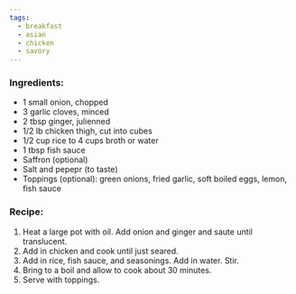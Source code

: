 ```yaml
---
tags:
  - breakfast
  - asian
  - chicken
  - savory
---
```

### Ingredients:
- 1 small onion, chopped
- 3 garlic cloves, minced
- 2 tbsp ginger, julienned
- 1/2 lb chicken thigh, cut into cubes
- 1/2 cup rice to 4 cups broth or water
- 1 tbsp fish sauce
- Saffron (optional)
- Salt and pepepr (to taste)
- Toppings (optional): green onions, fried garlic, soft boiled eggs, lemon, fish sauce

### Recipe:
1. Heat a large pot with oil. Add onion and ginger and saute until translucent.
2. Add in chicken and cook until just seared.
3. Add in rice, fish sauce, and seasonings. Add in water. Stir. 
4. Bring to a boil and allow to cook about 30 minutes.
5. Serve with toppings. 